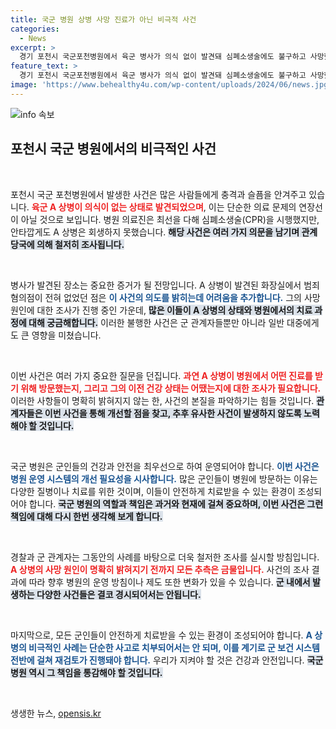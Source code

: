 ```yaml
---
title: 국군 병원 상병 사망 진료가 아닌 비극적 사건
categories:
  - News
excerpt: >
  경기 포천시 국군포천병원에서 육군 병사가 의식 없이 발견돼 심폐소생술에도 불구하고 사망했습니다. 관계 당국은 정확한 사망 경위를 조사 중입니다. 이 사건의 배경과 진상이 궁금하지 않으신가요?
feature_text: >
  경기 포천시 국군포천병원에서 육군 병사가 의식 없이 발견돼 심폐소생술에도 불구하고 사망했습니다. 관계 당국은 정확한 사망 경위를 조사 중입니다. 이 사건의 배경과 진상이 궁금하지 않으신가요?
image: 'https://www.behealthy4u.com/wp-content/uploads/2024/06/news.jpg'
---
```


<p><img src="https://www.behealthy4u.com/wp-content/uploads/2024/06/news.jpg" alt="info 속보" /></p>

<h2 data-ke-size="size26">포천시 국군 병원에서의 비극적인 사건</h2>

<p data-ke-size="size16">&nbsp;</p>

<p>포천시 국군 포천병원에서 발생한 사건은 많은 사람들에게 충격과 슬픔을 안겨주고 있습니다. <b><span style="color: #ee2323;">육군 A 상병이 의식이 없는 상태로 발견되었으며</span></b>, 이는 단순한 의료 문제의 연장선이 아닐 것으로 보입니다. 병원 의료진은 최선을 다해 심폐소생술(CPR)을 시행했지만, 안타깝게도 A 상병은 회생하지 못했습니다. <b><span style="background-color: #21538527;">해당 사건은 여러 가지 의문을 남기며 관계 당국에 의해 철저히 조사됩니다.</span></b></p>

<p data-ke-size="size16">&nbsp;</p>

<p>병사가 발견된 장소는 중요한 증거가 될 전망입니다. A 상병이 발견된 화장실에서 범죄 혐의점이 전혀 없었던 점은 <b><span style="color: #1a5490;">이 사건의 의도를 밝히는데 어려움을 추가합니다.</span></b> 그의 사망 원인에 대한 조사가 진행 중인 가운데, <b><span style="background-color: #21538527;">많은 이들이 A 상병의 상태와 병원에서의 치료 과정에 대해 궁금해합니다.</span></b> 이러한 불행한 사건은 군 관계자들뿐만 아니라 일반 대중에게도 큰 영향을 미쳤습니다.</p>

<p data-ke-size="size16">&nbsp;</p>

<p>이번 사건은 여러 가지 중요한 질문을 던집니다. <b><span style="color: #ee2323;">과연 A 상병이 병원에서 어떤 진료를 받기 위해 방문했는지, 그리고 그의 이전 건강 상태는 어땠는지에 대한 조사가 필요합니다.</span></b> 이러한 사항들이 명확히 밝혀지지 않는 한, 사건의 본질을 파악하기는 힘들 것입니다. <b><span style="background-color: #21538527;">관계자들은 이번 사건을 통해 개선할 점을 찾고, 추후 유사한 사건이 발생하지 않도록 노력해야 할 것입니다.</span></b></p>

<p data-ke-size="size16">&nbsp;</p>

<p>국군 병원은 군인들의 건강과 안전을 최우선으로 하여 운영되어야 합니다. <b><span style="color: #1a5490;">이번 사건은 병원 운영 시스템의 개선 필요성을 시사합니다.</span></b> 많은 군인들이 병원에 방문하는 이유는 다양한 질병이나 치료를 위한 것이며, 이들이 안전하게 치료받을 수 있는 환경이 조성되어야 합니다. <b><span style="background-color: #21538527;">국군 병원의 역할과 책임은 과거와 현재에 걸쳐 중요하며, 이번 사건은 그런 책임에 대해 다시 한번 생각해 보게 합니다.</span></b></p>

<p data-ke-size="size16">&nbsp;</p>

<p>경찰과 군 관계자는 그동안의 사례를 바탕으로 더욱 철저한 조사를 실시할 방침입니다. <b><span style="color: #ee2323;">A 상병의 사망 원인이 명확히 밝혀지기 전까지 모든 추측은 금물입니다.</span></b> 사건의 조사 결과에 따라 향후 병원의 운영 방침이나 제도 또한 변화가 있을 수 있습니다. <b><span style="background-color: #21538527;">군 내에서 발생하는 다양한 사건들은 결코 경시되어서는 안됩니다.</span></b> </p>

<p data-ke-size="size16">&nbsp;</p>

<p>마지막으로, 모든 군인들이 안전하게 치료받을 수 있는 환경이 조성되어야 합니다. <b><span style="color: #1a5490;">A 상병의 비극적인 사례는 단순한 사고로 치부되어서는 안 되며, 이를 계기로 군 보건 시스템 전반에 걸쳐 재검토가 진행돼야 합니다.</span></b> 우리가 지켜야 할 것은 건강과 안전입니다. <b><span style="background-color: #21538527;">국군 병원 역시 그 책임을 통감해야 할 것입니다.</span></b> </p>

<p data-ke-size="size16">&nbsp;</p>
생생한 뉴스, <a href="https://opensis.kr" rel="dofollow">opensis.kr</a>


